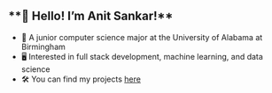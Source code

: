 <h2>**👀 Hello! I’m Anit Sankar!**</h2>
<ul>
  <li> 🏫 A junior computer science major at the University of Alabama at Birmingham</li>
  <li> 🖥️ Interested in full stack development, machine learning, and data science</li>
  <li> 🛠️ You can find my projects <a href="https://anitsankar.com/projects">here</a></li>
</ul>
